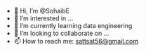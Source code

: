 - 👋 Hi, I’m @SohaibE
- 👀 I’m interested in ...
- 🌱 I’m currently learning data engineering
- 💞️ I’m looking to collaborate on ...
- 📫 How to reach me: sattsat56@gmail.com

<!---
SohaibE/SohaibE is a ✨ special ✨ repository because its `README.md` (this file) appears on your GitHub profile.
You can click the Preview link to take a look at your changes.
--->

